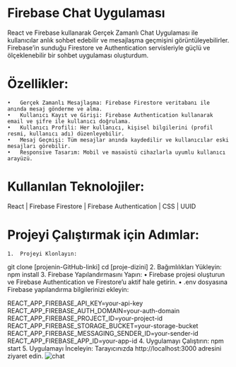 # Firebase Chat Uygulaması
React ve Firebase kullanarak Gerçek Zamanlı Chat Uygulaması ile kullanıcılar anlık sohbet edebilir ve mesajlaşma geçmişini görüntüleyebilirler. Firebase’in sunduğu Firestore ve Authentication servisleriyle güçlü ve ölçeklenebilir bir sohbet uygulaması oluşturdum.

# Özellikler:
	•	Gerçek Zamanlı Mesajlaşma: Firebase Firestore veritabanı ile anında mesaj gönderme ve alma.
	•	Kullanıcı Kayıt ve Girişi: Firebase Authentication kullanarak email ve şifre ile kullanıcı doğrulama.
	•	Kullanıcı Profili: Her kullanıcı, kişisel bilgilerini (profil resmi, kullanıcı adı) düzenleyebilir.
	•	Mesaj Geçmişi: Tüm mesajlar anında kaydedilir ve kullanıcılar eski mesajları görebilir.
	•	Responsive Tasarım: Mobil ve masaüstü cihazlarla uyumlu kullanıcı arayüzü.

# Kullanılan Teknolojiler:
React | Firebase Firestore | Firebase Authentication | CSS | UUID

# Projeyi Çalıştırmak için Adımlar:
	1.	Projeyi Klonlayın:
git clone [projenin-GitHub-linki]
cd [proje-dizini]
	2.	Bağımlılıkları Yükleyin:
npm install
	3.	Firebase Yapılandırmasını Yapın:
	•	Firebase projesi oluşturun ve Firebase Authentication ve Firestore’u aktif hale getirin.
	•	.env dosyasına Firebase yapılandırma bilgilerinizi ekleyin:

REACT_APP_FIREBASE_API_KEY=your-api-key
REACT_APP_FIREBASE_AUTH_DOMAIN=your-auth-domain
REACT_APP_FIREBASE_PROJECT_ID=your-project-id
REACT_APP_FIREBASE_STORAGE_BUCKET=your-storage-bucket
REACT_APP_FIREBASE_MESSAGING_SENDER_ID=your-sender-id
REACT_APP_FIREBASE_APP_ID=your-app-id
4.	Uygulamayı Çalıştırın:
npm start
5.	Uygulamayı İnceleyin:
Tarayıcınızda http://localhost:3000 adresini ziyaret edin.
![chat](https://github.com/user-attachments/assets/2e389ed1-0115-47d8-8206-842cac5ef712)
